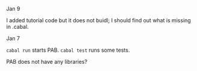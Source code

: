 Jan 9

I added tutorial code but it does not buidl; I should find out what is missing in .cabal.

Jan 7

`cabal run` starts PAB.
`cabal test` runs some tests. 

PAB does not have any libraries?

